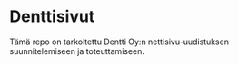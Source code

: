 # Denttisivut

Tämä repo on tarkoitettu Dentti Oy:n nettisivu-uudistuksen suunnitelemiseen ja toteuttamiseen.
